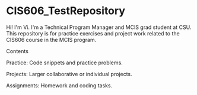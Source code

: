 # CIS606_TestRepository
Hi! I'm Vi. I'm a Technical Program Manager and MCIS grad student at CSU. This repository is for practice exercises and project work related to the CIS606 course in the MCIS program.

Contents

Practice: Code snippets and practice problems.

Projects: Larger collaborative or individual projects.

Assignments: Homework and coding tasks.
